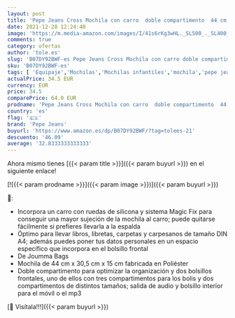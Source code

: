 ```yaml
---
layout: post
title: 'Pepe Jeans Cross Mochila con carro  doble compartimento  44 cm  color Gris'
date: 2021-12-28 12:24:40
image: 'https://m.media-amazon.com/images/I/41s6rKg3wHL._SL500_._SL400_.jpg'
comments: true
category: ofertas
author: 'tole.es'
slug: 'B07DY92BWF-es Pepe Jeans Cross Mochila con carro doble compartimento 44...'
sku: 'B07DY92BWF-es'
tags: [ 'Equipaje','Mochilas','Mochilas infantiles','mochila','pepe jeans', ]
actualPrice: 34.5 EUR
currency: EUR
price: 34.5
comparePrice: 64.0 EUR
prodname: 'Pepe Jeans Cross Mochila con carro  doble compartimento  44 cm  color Gris'
country: 'es'
flag: '🇪🇸'
brand: 'Pepe Jeans'
buyurl: 'https://www.amazon.es/dp/B07DY92BWF/?tag=tolees-21'
descuento: '46.09'
average: '32.8333333333333'
---
```


Ahora mismo tienes [{{< param title >}}]({{< param buyurl >}}) en el siguiente enlace!

[![{{< param prodname >}}]({{< param image >}})]({{< param buyurl >}})

🔎:

- Incorpora un carro con ruedas de silicona y sistema Magic Fix para conseguir una mayor sujeción de la mochila al carro; puede quitarse fácilmente si prefieres llevarla a la espalda
- Óptimo para llevar libros, libretas, carpetas y carpesanos de tamaño DIN A4; además puedes poner tus datos personales en un espacio específico que incorpora en el bolsillo frontal
- De Joumma Bags
- Mochila de 44 cm x 30,5 cm x 15 cm fabricada en Poliéster
- Doble compartimento para optimizar la organización y dos bolsillos frontales, uno de ellos con tres compartimentos para los bolis y dos compartimentos de distintos tamaños; salida de audio y bolsillo interior para el móvil o el mp3

[🛒 Visítala!!!]({{< param buyurl >}})
